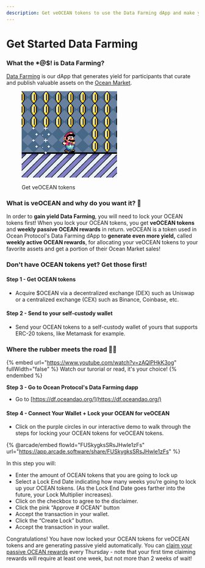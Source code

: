 ```yaml
---
description: Get veOCEAN tokens to use the Data Farming dApp and make yield! 🧑‍🌾🥕
---
```


# Get Started Data Farming

### What the \*@$! is Data Farming?

[Data Farming](https://df.oceandao.org) is our dApp that generates yield for participants that curate and publish valuable assets on the [Ocean Market](https://market.oceanprotocol.com).&#x20;

<figure><img src="../.gitbook/assets/super-mario-coins.gif" alt="" width="250"><figcaption><p>Get veOCEAN tokens</p></figcaption></figure>

### What is veOCEAN and why do you want it? 🌊

In order to **gain yield Data Farming**, you will need to lock your OCEAN tokens first! When you lock your OCEAN tokens, you get **veOCEAN tokens** and **weekly passive OCEAN rewards** in return. veOCEAN is a token used in Ocean Protocol's Data Farming dApp to **generate even more yield,** called **weekly active OCEAN rewards**, for allocating your veOCEAN tokens to your favorite assets and get a portion of their Ocean Market sales!

### Don't have OCEAN tokens yet? Get those first!

#### **Step 1 - Get OCEAN tokens**

* Acquire $OCEAN via a decentralized exchange (DEX) such as Uniswap or a centralized exchange (CEX) such as Binance, Coinbase, etc.

#### **Step 2 - Send to your self-custody wallet**

* Send your OCEAN tokens to a self-custody wallet of yours that supports ERC-20 tokens, like Metamask for example.

### Where the rubber meets the road 🚗💨

{% embed url="https://www.youtube.com/watch?v=zAQlPHkK3og" fullWidth="false" %}
Watch our turorial or read, it's your choice!
{% endembed %}

**Step 3 - Go to Ocean Protocol's Data Farming dapp**

* Go to [https://df.oceandao.org/](https://df.oceandao.org/)

#### Step 4 - Connect Your Wallet + Lock your OCEAN for veOCEAN

* Click on the purple circles in our interactive demo to walk through the steps for locking your OCEAN tokens for veOCEAN tokens.

\{% @arcade/embed flowId="FUSkygksSRsJHwle1zFs" url="https://app.arcade.software/share/FUSkygksSRsJHwle1zFs" %\}

In this step you will:

* Enter the amount of OCEAN tokens that you are going to lock up
* Select a Lock End Date indicating how many weeks you’re going to lock up your OCEAN tokens. (As the Lock End Date goes farther into the future, your Lock Multiplier increases).
* Click on the checkbox to agree to the disclaimer.
* Click the pink “Approve # OCEAN” button
* Accept the transaction in your wallet.
* Click the “Create Lock” button.
* Accept the transaction in your wallet.

Congratulations! You have now locked your OCEAN tokens for veOCEAN tokens and are generating passive yield automatically. You can [claim your passive OCEAN rewards](claim-ocean-rewards.md) every Thursday - note that your first time claiming rewards will require at least one week, but not more than 2 weeks of wait!
